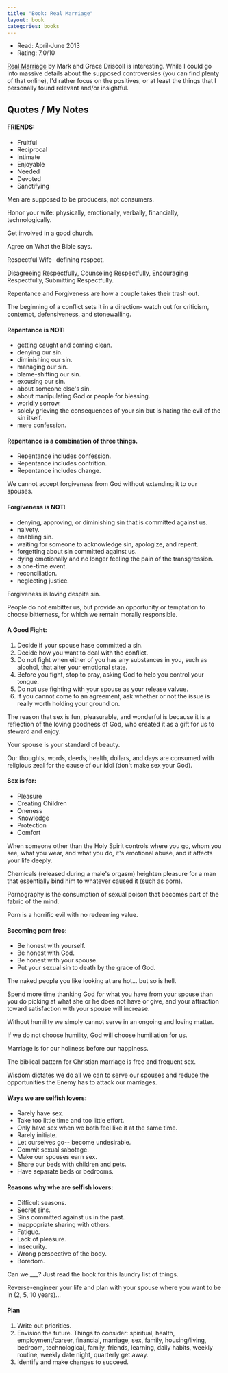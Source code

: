 ```yaml
---
title: "Book: Real Marriage"
layout: book
categories: books
---
```


* Read: April-June 2013
* Rating: 7.0/10

[Real Marriage](http://www.amazon.com/dp/1400205387?tag=parker08-20) by Mark and Grace Driscoll is interesting. While I could go into massive details about the supposed controversies (you can find plenty of that online), I'd rather focus on the positives, or at least the things that I personally found relevant and/or insightful.

## Quotes / My Notes

#### FRIENDS:

* Fruitful
* Reciprocal
* Intimate
* Enjoyable
* Needed
* Devoted
* Sanctifying

Men are supposed to be producers, not consumers.

Honor your wife: physically, emotionally, verbally, financially, technologically.

Get involved in a good church.

Agree on What the Bible says.

Respectful Wife- defining respect.

Disagreeing Respectfully, Counseling Respectfully, Encouraging Respectfully, Submitting Respectfully.

Repentance and Forgiveness are how a couple takes their trash out.

The beginning of a conflict sets it in a direction- watch out for criticism, contempt, defensiveness, and stonewalling.

#### Repentance is NOT:
* getting caught and coming clean.
* denying our sin.
* diminishing our sin.
* managing our sin.
* blame-shifting our sin.
* excusing our sin.
* about someone else's sin.
* about manipulating God or people for blessing.
* worldly sorrow.
* solely grieving the consequences of your sin but is hating the evil of the sin itself.
* mere confession.

#### Repentance is a combination of three things.
* Repentance includes confession.
* Repentance includes contrition.
* Repentance includes change.

We cannot accept forgiveness from God without extending it to our spouses.

#### Forgiveness is NOT:
* denying, approving, or diminishing sin that is committed against us.
* naivety.
* enabling sin.
* waiting for someone to acknowledge sin, apologize, and repent.
* forgetting about sin committed against us.
* dying emotionally and no longer feeling the pain of the transgression.
* a one-time event.
* reconciliation.
* neglecting justice.

Forgiveness is loving despite sin.

People do not embitter us, but provide an opportunity or temptation to choose bitterness, for which we remain morally responsible.

#### A Good Fight:
1. Decide if your spouse hase committed a sin.
2. Decide how you want to deal with the conflict.
3. Do not fight when either of you has any substances in you, such as alcohol, that alter your emotional state.
4. Before you fight, stop to pray, asking God to help you control your tongue.
5. Do not use fighting with your spouse as your release valvue.
6. If you cannot come to an agreement, ask whether or not the issue is really worth holding your ground on.

The reason that sex is fun, pleasurable, and wonderful is because it is a reflection of the loving goodness of God, who created it as a gift for us to steward and enjoy.

Your spouse is your standard of beauty.

Our thoughts, words, deeds, health, dollars, and days are consumed with religious zeal for the cause of our idol (don't make sex your God).

#### Sex is for:
* Pleasure
* Creating Children
* Oneness
* Knowledge
* Protection
* Comfort

When someone other than the Holy Spirit controls where you go, whom you see, what you wear, and what you do, it's emotional abuse, and it affects your life deeply.

Chemicals (released during a male's orgasm) heighten pleasure for a man that essentially bind him to whatever caused it (such as porn).

Pornography is the consumption of sexual poison that becomes part of the fabric of the mind.

Porn is a horrific evil with no redeeming value.

#### Becoming porn free:
* Be honest with yourself.
* Be honest with God.
* Be honest with your spouse.
* Put your sexual sin to death by the grace of God.

The naked people you like looking at are hot... but so is hell.

Spend more time thanking God for what you have from your spouse than you do picking at what she or he does not have or give, and your attraction toward satisfaction with your spouse will increase.

Without humility we simply cannot serve in an ongoing and loving matter.

If we do not choose humility, God will choose humiliation for us.

Marriage is for our holiness before our happiness.

The biblical pattern for Christian marriage is free and frequent sex.

Wisdom dictates we do all we can to serve our spouses and reduce the opportunities the Enemy has to attack our marriages.

#### Ways we are selfish lovers:
* Rarely have sex.
* Take too little time and too little effort.
* Only have sex when we both feel like it at the same time.
* Rarely initiate.
* Let ourselves go-- become undesirable.
* Commit sexual sabotage.
* Make our spouses earn sex.
* Share our beds with children and pets.
* Have separate beds or bedrooms.

#### Reasons why whe are selfish lovers:
* Difficult seasons.
* Secret sins.
* Sins committed against us in the past.
* Inappopriate sharing with others.
* Fatigue.
* Lack of pleasure.
* Insecurity.
* Wrong perspective of the body.
* Boredom.

Can we ___? Just read the book for this laundry list of things.

Reverse-engineer your life and plan with your spouse where you want to be in (2, 5, 10 years)...

#### Plan
1. Write out priorities.
2. Envision the future. Things to consider: spiritual, health, employment/career, financial, marriage, sex, family, housing/living, bedroom, technological, family, friends, learning, daily habits, weekly routine, weekly date night, quarterly get away.
3. Identify and make changes to succeed.

